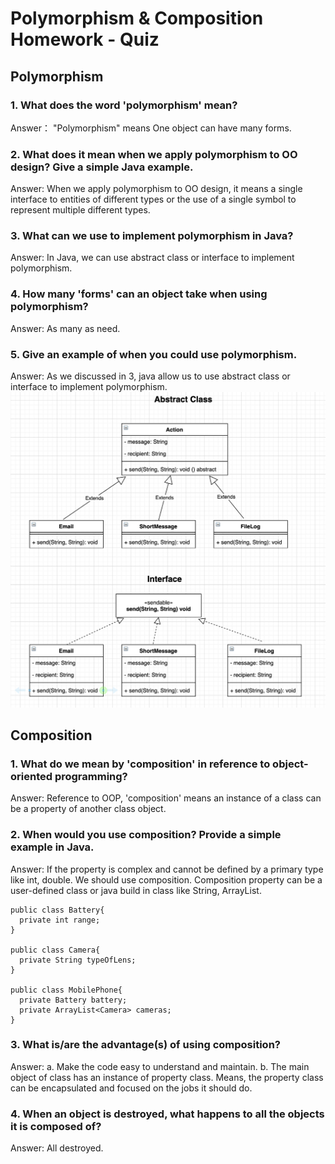 # Polymorphism & Composition Homework - Quiz
## Polymorphism

### 1. What does the word 'polymorphism' mean?

Answer： "Polymorphism" means One object can have many forms. 

### 2. What does it mean when we apply polymorphism to OO design? Give a simple Java example.

Answer: When we apply polymorphism to OO design, it means a single interface to entities of different types or the use of a 
single symbol to represent multiple different types.    

### 3. What can we use to implement polymorphism in Java?

Answer: In Java, we can use abstract class or interface to implement polymorphism. 

### 4. How many 'forms' can an object take when using polymorphism?

Answer: As many as need. 

### 5. Give an example of when you could use polymorphism.

Answer: As we discussed in 3, java allow us to use abstract class or interface to implement polymorphism. 
![Image of Polymorphism](./image/Action-Polymorphism.png)


## Composition
### 1. What do we mean by 'composition' in reference to object-oriented programming?

Answer: Reference to OOP, 'composition' means an instance of a class can be a property of another class object. 

### 2. When would you use composition? Provide a simple example in Java.
Answer: If the property is complex and cannot be defined by a primary type like int, double. We should use composition. 
Composition property can be a user-defined class or java build in class like String, ArrayList. 

```
public class Battery{
  private int range;
}

public class Camera{
  private String typeOfLens;
}

public class MobilePhone{
  private Battery battery;
  private ArrayList<Camera> cameras;
}
```

### 3. What is/are the advantage(s) of using composition?
Answer: a. Make the code easy to understand and maintain.
        b. The main object of class has an instance of property class. Means, the property class can be 
        encapsulated and focused on the jobs it should do.         

### 4. When an object is destroyed, what happens to all the objects it is composed of?
Answer: All destroyed. 

